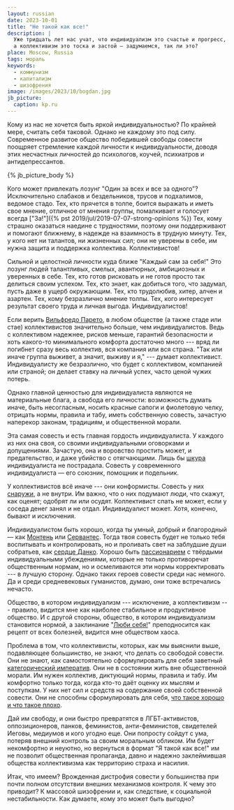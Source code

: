 ```yaml
---
layout: russian
date: 2023-10-01
title: "Не такой как все!"
description: |
  Уже тридцать лет нас учат, что индивидуализм это счастье и прогресс,
  а коллективизм это тоска и застой — задумаемся, так ли это?
place: Moscow, Russia
tags: мораль
keywords:
  - коммунизм
  - капитализм
  - шизофрения
image: /images/2023/10/bogdan.jpg
jb_picture:
  caption: kp.ru
---
```


Кому из нас не хочется быть яркой индивидуальностью? По крайней мере, считать
себя таковой. Однако не каждому это под силу.
Современное развитое общество победившей свободы совести
поощряет стремление каждой личности к индивидуальности, доводя этих несчастных
личностей до психологов, коучей, психиатров и антидепрессантов.

<!--more-->

{% jb_picture_body %}

Кого может привлекать лозунг "Один за всех и все за одного"? Исключительно
слабаков и бездельников, трусов и подхалимов, ведомое стадо. Тех, кто прячется
в толпе, боится выражать и иметь свое мнение, отличное от мнения группы,
помалкивает и голосует всегда ["За!"]({% pst 2019/jul/2019-07-07-strong-opinions %})
Тех, кому страшно оказаться наедине с
трудностями, поэтому они поддерживают и помогают ближнему, в надежде на
взаимность в трудную минуту. Тех, у кого нет ни талантов, ни жизненных сил; они
не уверены в себе, им нужна защита и поддержка коллектива. Коллективистов!

Сильной и целостной личности куда ближе "Каждый сам за себя!" Это лозунг людей
талантливых, смелых, авантюрных, амбициозных и уверенных в себе. Тех, кто готов
рисковать и не готов просто так делиться своим успехом. Тех, кто знает, как
добиться того, что задумал, пусть даже в ущерб окружающим. Тех, кто трудолюбив,
хитер, алчен и азартен. Тех, кому безразлично мнение толпы. Тех, кого
интересует результат своего труда и личная выгода. Индивидуалистов!

Если верить [Вильфредо Парето](https://ru.wikipedia.org/wiki/%D0%97%D0%B0%D0%BA%D0%BE%D0%BD_%D0%9F%D0%B0%D1%80%D0%B5%D1%82%D0%BE),
в любом обществе (а также стаде или стае)
коллективистов значительно больше, чем индивидуалистов. Ведь с коллективом надежнее,
рисков меньше, гарантий безопасности и хоть какого-то минимального комфорта
достаточно много --- вряд ли погибнет сразу весь коллектив, вся компания или
вся страна. "Так или иначе группа выживет, а значит, выживу и я," --- думает
коллективист. Индивидуалисту же безразлично, что будет с коллективом, компанией
или страной; он делает ставку на личный успех, часто ценой чужих потерь.

Однако главной ценностью для индивидуалиста являются не материальные блага, а
свобода его личности: возможность думать иначе, быть несогласным, носить красные сапоги
и фиолетовую челку, отрицать нормы, правила и табу, иметь собственную
совесть, зачастую наперекор законам, традициям, и общественной морали.

Эта самая совесть и есть главная гордость индивидуалиста.
У каждого из них она своя, со своими индивидуальными оговорками и
допущениями. Зачастую, она и воровство простить может, и предательство, и даже убийство с
отягчающими. Лишь бы
[шкура](https://vk.com/@marxist_union-individualizm-ili-kollektivizm) индивидуалиста
не пострадала. Совесть у современного индивидуалиста — его союзник, помощник и
подельник.

У коллективистов всё иначе --- они конформисты. Совесть у них
[снаружи](https://ru.wikipedia.org/wiki/%D0%9A%D0%BE%D0%BD%D1%84%D0%BE%D1%80%D0%BC%D0%BD%D0%BE%D1%81%D1%82%D1%8C),
а не внутри. Им важно, что о них подумают люди, что скажут, как оценят; одобрят
ли или осудят. Коллективист спать не может, если у соседа денег занял и не
отдал. Индивидуалист может. Хотя, конечно, бывают и исключения.

Индивидуалистом быть хорошо, когда ты умный, добрый и благородный — как
[Монтень](https://ru.wikipedia.org/wiki/%D0%9C%D0%BE%D0%BD%D1%82%D0%B5%D0%BD%D1%8C,_%D0%9C%D0%B8%D1%88%D0%B5%D0%BB%D1%8C_%D0%B4%D0%B5)
или
[Сервантес](https://ru.wikipedia.org/wiki/%D0%A1%D0%B5%D1%80%D0%B2%D0%B0%D0%BD%D1%82%D0%B5%D1%81,_%D0%9C%D0%B8%D0%B3%D0%B5%D0%BB%D1%8C_%D0%B4%D0%B5).
Тогда твоя совесть будет не только тебя воспитывать и
контролировать, но и проливать свет на заблудшие души собратьев, как
[сердце Данко](https://ru.wikipedia.org/wiki/%D0%94%D0%B0%D0%BD%D0%BA%D0%BE).
Хорошо быть [пассионарием](https://ru.wikipedia.org/wiki/%D0%9F%D0%B0%D1%81%D1%81%D0%B8%D0%BE%D0%BD%D0%B0%D1%80%D0%B8%D0%B8)
с твёрдыми индивидуальными убеждениями, которые
не только противоречат общественным нормам, но и осмеливаются эти нормы
корректировать --- в лучшую сторону. Однако таких героев совести среди нас немного.
Да и среди средневековых гуманистов, думаю, они тоже встречались нечасто.

Общество, в котором индивидуализм --- исключение, а коллективизм --- правило,
видится мне как наиболее стабильное и продуктивное общество. И с другой
стороны, общество, в котором индивидуализм становится нормой, а
заклинание "[Люби себя!](https://www.elle.ru/otnosheniya/psikho/8-sovetov-iz-knigi-lyubi-sebya-slovno-ot-etogo-zavisit-vsya-tvoya-zhizn/)"
преподносится как рецепт от всех болезней, видится мне обществом хаоса.

Проблема в том, что коллективисты, которых, как мы выяснили выше, подавляющее большинство, не знают,
что делать со свободой совести. Они не знают, как самостоятельно сформулировать
для себя заветный [категорический императив](https://ru.wikipedia.org/wiki/%D0%9A%D0%B0%D1%82%D0%B5%D0%B3%D0%BE%D1%80%D0%B8%D1%87%D0%B5%D1%81%D0%BA%D0%B8%D0%B9_%D0%B8%D0%BC%D0%BF%D0%B5%D1%80%D0%B0%D1%82%D0%B8%D0%B2).
Они не в состоянии жить вне общественной морали.
Им нужен коллектив, диктующий нормы, правила и табу.
Им комфортно только тогда, когда кто-то даёт оценку их мыслям и поступкам.
У них нет сил и средств на содержание своей собственной совести.
Они не способны сформулировать
для себя, [что такое хорошо и что такое плохо](https://ru.wikisource.org/wiki/%D0%A7%D1%82%D0%BE_%D1%82%D0%B0%D0%BA%D0%BE%D0%B5_%D1%85%D0%BE%D1%80%D0%BE%D1%88%D0%BE_%D0%B8_%D1%87%D1%82%D0%BE_%D1%82%D0%B0%D0%BA%D0%BE%D0%B5_%D0%BF%D0%BB%D0%BE%D1%85%D0%BE_%28%D0%9C%D0%B0%D1%8F%D0%BA%D0%BE%D0%B2%D1%81%D0%BA%D0%B8%D0%B9%29).

Дай им свободу, и они быстро превратятся в ЛГБТ-активистов, оппозиционеров,
панков, феминистов, анти-феминистов, свидетелей Иеговы, медиумов и кого угодно еще.
Они попросту сойдут с ума, потеряв внешний контроль за своим моральным обликом.
Им будет некомфортно и неуютно, но вернуться в формат "Я такой как все!" им не позволит
общественная пропаганда, давно и надежно заклеймившая общества коллективизма
как территорию страха и насилия.

Итак, что имеем? Врожденная дистрофия совести у большинства
при почти полном отсутствии внешних механизмов контроля. К чему это приводит?
К массовой шизофрении и, как следствие, к социальной нестабильности.
Как думаете, кому это может быть выгодно?
